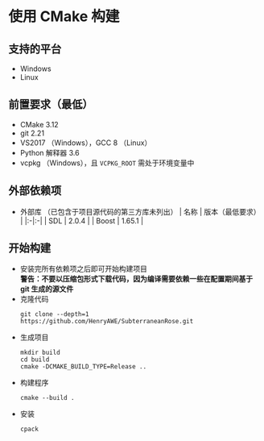 # 使用 CMake 构建
## 支持的平台
- Windows
- Linux

## 前置要求（最低）
- CMake 3.12
- git 2.21
- VS2017 （Windows），GCC 8 （Linux）
- Python 解释器 3.6
- vcpkg （Windows），且 `VCPKG_ROOT` 需处于环境变量中

## 外部依赖项
- 外部库 （已包含于项目源代码的第三方库未列出）
  | 名称 | 版本（最低要求） |
  |:-|:-|
  | SDL | 2.0.4 |
  | Boost | 1.65.1 |

## 开始构建
- 安装完所有依赖项之后即可开始构建项目  
  **警告：不要以压缩包形式下载代码，因为编译需要依赖一些在配置期间基于 git 生成的源文件**
- 克隆代码  
  ```
  git clone --depth=1 https://github.com/HenryAWE/SubterraneanRose.git
  ```
- 生成项目
  ```
  mkdir build
  cd build
  cmake -DCMAKE_BUILD_TYPE=Release ..
  ```
- 构建程序
  ```
  cmake --build .
  ```
- 安装
  ```
  cpack
  ```
